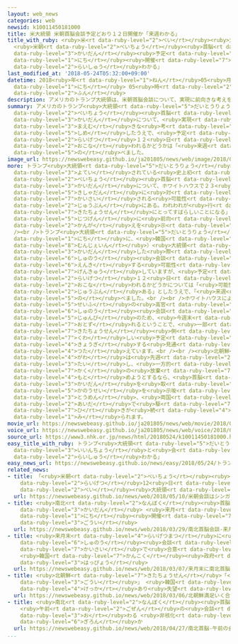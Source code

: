 ```yaml
---
layout: web_news
categories: web
newsid: k10011450181000
title: 米大統領 米朝首脳会談予定どおり１２日開催か「来週わかる」
title_with_ruby: <ruby>米<rt data-ruby-level="2">べい</rt></ruby><ruby>大統領<rt data-ruby-level="5">だいとうりょう</rt></ruby>
  <ruby>米朝<rt data-ruby-level="2">べいちょう</rt></ruby><ruby>首脳<rt data-ruby-level="6">しゅのう</rt></ruby><ruby>会談<rt
  data-ruby-level="3">かいだん</rt></ruby><ruby>予定<rt data-ruby-level="3">よてい</rt></ruby>どおり１２<ruby>日<rt
  data-ruby-level="1">にち</rt></ruby><ruby>開催<rt data-ruby-level="7">かいさい</rt></ruby>か「<ruby>来週<rt
  data-ruby-level="2">らいしゅう</rt></ruby>わかる」
last_modified_at: '2018-05-24T05:32:00+09:00'
datetime: 2018<ruby>年<rt data-ruby-level="1">ねん</rt></ruby>05<ruby>月<rt data-ruby-level="1">がつ</rt></ruby>24<ruby>日<rt
  data-ruby-level="1">にち</rt></ruby> 05<ruby>時<rt data-ruby-level="2">じ</rt></ruby>32<ruby>分<rt
  data-ruby-level="2">ふん</rt></ruby>
description: アメリカのトランプ大統領は、米朝首脳会談について、実現に前向きな考えを示したうえで、予定どおり来月１２日に行われるかどうかは「来週わかる」と述べました。
summary: アメリカのトランプ<ruby>大統領<rt data-ruby-level="5">だいとうりょう</rt></ruby>は、<ruby>米朝<rt
  data-ruby-level="2">べいちょう</rt></ruby><ruby>首脳<rt data-ruby-level="6">しゅのう</rt></ruby><ruby>会談<rt
  data-ruby-level="3">かいだん</rt></ruby>について、<ruby>実現<rt data-ruby-level="5">じつげん</rt></ruby>に<ruby>前向<rt
  data-ruby-level="3">まえむ</rt></ruby>きな<ruby>考<rt data-ruby-level="2">かんが</rt></ruby>えを<ruby>示<rt
  data-ruby-level="5">しめ</rt></ruby>したうえで、<ruby>予定<rt data-ruby-level="3">よてい</rt></ruby>どおり<ruby>来月<rt
  data-ruby-level="2">らいげつ</rt></ruby>１２<ruby>日<rt data-ruby-level="1">にち</rt></ruby>に<ruby>行<rt
  data-ruby-level="2">おこな</rt></ruby>われるかどうかは「<ruby>来週<rt data-ruby-level="2">らいしゅう</rt></ruby>わかる」と<ruby>述<rt
  data-ruby-level="5">の</rt></ruby>べました。
image_url: https://newswebeasy.github.io/ja201805/news/web/image/2018/05/24/K10011450181_1805240550_1805240553_01_03.jpg
more: トランプ<ruby>大統領<rt data-ruby-level="5">だいとうりょう</rt></ruby>は、<ruby>来月<rt data-ruby-level="2">らいげつ</rt></ruby>シンガポールで<ruby>予定<rt
  data-ruby-level="3">よてい</rt></ruby>されている<ruby>史上初<rt data-ruby-level="4">しじょうはつ</rt></ruby>の<ruby>米朝<rt
  data-ruby-level="2">べいちょう</rt></ruby><ruby>首脳<rt data-ruby-level="6">しゅのう</rt></ruby><ruby>会談<rt
  data-ruby-level="3">かいだん</rt></ruby>について、ホワイトハウスで２３<ruby>日<rt data-ruby-level="1">にち</rt></ruby>、<ruby>記者団<rt
  data-ruby-level="5">きしゃだん</rt></ruby>に<ruby>対<rt data-ruby-level="3">たい</rt></ruby>し「<ruby>開催<rt
  data-ruby-level="7">かいさい</rt></ruby>される<ruby>可能性<rt data-ruby-level="5">かのうせい</rt></ruby>は<ruby>十分<rt
  data-ruby-level="2">じゅうぶん</rt></ruby>にある。われわれが<ruby>行<rt data-ruby-level="2">い</rt></ruby>けば、<ruby>北朝鮮<rt
  data-ruby-level="7">きたちょうせん</rt></ruby>にとってすばらしいことになる」と<ruby>述<rt data-ruby-level="5">の</rt></ruby>べ、<ruby>実現<rt
  data-ruby-level="5">じつげん</rt></ruby>に<ruby>前向<rt data-ruby-level="3">まえむ</rt></ruby>きな<ruby>考<rt
  data-ruby-level="2">かんが</rt></ruby>えを<ruby>示<rt data-ruby-level="5">しめ</rt></ruby>しました。<br
  /><br />トランプ<ruby>大統領<rt data-ruby-level="5">だいとうりょう</rt></ruby>は、<ruby>前日<rt data-ruby-level="2">ぜんじつ</rt></ruby>の２２<ruby>日<rt
  data-ruby-level="1">にち</rt></ruby>に、<ruby>韓国<rt data-ruby-level="7">かんこく</rt></ruby>のムン・ジェイン（<ruby>文在寅<rt
  data-ruby-level="8">むんじぇいん</rt></ruby>）<ruby>大統領<rt data-ruby-level="5">だいとうりょう</rt></ruby>と<ruby>会談<rt
  data-ruby-level="3">かいだん</rt></ruby>した<ruby>際<rt data-ruby-level="5">さい</rt></ruby>に、<ruby>首脳<rt
  data-ruby-level="6">しゅのう</rt></ruby><ruby>会談<rt data-ruby-level="3">かいだん</rt></ruby>を<ruby>延期<rt
  data-ruby-level="6">えんき</rt></ruby>する<ruby>可能性<rt data-ruby-level="5">かのうせい</rt></ruby>に<ruby>言及<rt
  data-ruby-level="7">げんきゅう</rt></ruby>していますが、<ruby>予定<rt data-ruby-level="3">よてい</rt></ruby>どおり<ruby>来月<rt
  data-ruby-level="2">らいげつ</rt></ruby>１２<ruby>日<rt data-ruby-level="1">にち</rt></ruby>に<ruby>行<rt
  data-ruby-level="2">おこな</rt></ruby>われるかどうかについては「<ruby>可能性<rt data-ruby-level="5">かのうせい</rt></ruby>は<ruby>十分<rt
  data-ruby-level="2">じゅうぶん</rt></ruby>ある」としたうえで、「<ruby>来週<rt data-ruby-level="2">らいしゅう</rt></ruby>わかる」と<ruby>述<rt
  data-ruby-level="5">の</rt></ruby>べました。<br /><br />ホワイトハウスによりますと、アメリカ<ruby>政府<rt
  data-ruby-level="5">せいふ</rt></ruby>の<ruby>高官<rt data-ruby-level="4">こうかん</rt></ruby>は、<ruby>首脳<rt
  data-ruby-level="6">しゅのう</rt></ruby><ruby>会談<rt data-ruby-level="3">かいだん</rt></ruby>の<ruby>準備<rt
  data-ruby-level="5">じゅんび</rt></ruby>のため、<ruby>今週末<rt data-ruby-level="4">こんしゅうまつ</rt></ruby>シンガポールを<ruby>訪<rt
  data-ruby-level="7">おとず</rt></ruby>れるということで、<ruby>一部<rt data-ruby-level="3">いちぶ</rt></ruby>のメディアは、<ruby>北朝鮮<rt
  data-ruby-level="7">きたちょうせん</rt></ruby><ruby>側<rt data-ruby-level="4">がわ</rt></ruby>と<ruby>詳<rt
  data-ruby-level="7">くわ</rt></ruby>しい<ruby>予定<rt data-ruby-level="3">よてい</rt></ruby>などについて<ruby>協議<rt
  data-ruby-level="4">きょうぎ</rt></ruby>する<ruby>見通<rt data-ruby-level="2">みとお</rt></ruby>しだと<ruby>伝<rt
  data-ruby-level="4">つた</rt></ruby>えています。<br /><br /><ruby>北朝鮮<rt data-ruby-level="7">きたちょうせん</rt></ruby><ruby>側<rt
  data-ruby-level="4">がわ</rt></ruby>は<ruby>先週<rt data-ruby-level="2">せんしゅう</rt></ruby>、アメリカに<ruby>対<rt
  data-ruby-level="3">たい</rt></ruby>し、<ruby>一方的<rt data-ruby-level="4">いっぽうてき</rt></ruby>に<ruby>核<rt
  data-ruby-level="7">かく</rt></ruby>の<ruby>放棄<rt data-ruby-level="7">ほうき</rt></ruby>だけを<ruby>求<rt
  data-ruby-level="4">もと</rt></ruby>めようとするなら、<ruby>首脳<rt data-ruby-level="6">しゅのう</rt></ruby><ruby>会談<rt
  data-ruby-level="3">かいだん</rt></ruby>を<ruby>取<rt data-ruby-level="3">と</rt></ruby>りやめる<ruby>可能性<rt
  data-ruby-level="5">かのうせい</rt></ruby>を<ruby>示唆<rt data-ruby-level="7">しさ</rt></ruby>していて、<ruby>当面<rt
  data-ruby-level="3">とうめん</rt></ruby>、<ruby>両国<rt data-ruby-level="3">りょうこく</rt></ruby>の<ruby>間<rt
  data-ruby-level="2">あいだ</rt></ruby>で<ruby>駆<rt data-ruby-level="7">か</rt></ruby>け<ruby>引<rt
  data-ruby-level="7">ひ</rt></ruby>きが<ruby>続<rt data-ruby-level="4">つづ</rt></ruby>くものと<ruby>見<rt
  data-ruby-level="1">み</rt></ruby>られます。
movie_url: https://newswebeasy.github.io/ja201805/news/web/movie/2018/05/24/k10011450181_201805240551_201805240553.mp4
voice_url: https://newswebeasy.github.io/ja201805/news/web/voice/2018/05/24/k10011450181_201805240551_201805240553.mp3
source_url: https://www3.nhk.or.jp/news/html/20180524/k10011450181000.html
easy_title_with_ruby: トランプ<ruby>大統領<rt data-ruby-level="5">だいとうりょう</rt></ruby>「キム<ruby>委員長<rt
  data-ruby-level="3">いいんちょう</rt></ruby>と<ruby>会<rt data-ruby-level="2">あ</rt></ruby>うかどうか<ruby>来週<rt
  data-ruby-level="2">らいしゅう</rt></ruby>わかる」
easy_news_url: https://newswebeasy.github.io/news/easy/2018/05/24/トランプ大統領キム委員長と会うかどうか来週わかる
related_news:
- title: 「<ruby>米朝<rt data-ruby-level="2">べいちょう</rt></ruby><ruby>会談<rt data-ruby-level="3">かいだん</rt></ruby>はシンガポールで<ruby>来月<rt
    data-ruby-level="2">らいげつ</rt></ruby>12<ruby>日<rt data-ruby-level="1">にち</rt></ruby>に」<ruby>米<rt
    data-ruby-level="2">べい</rt></ruby><ruby>大統領<rt data-ruby-level="5">だいとうりょう</rt></ruby>ツイッター
  url: https://newswebeasy.github.io/news/web/2018/05/10/米朝会談はシンガポールで来月12日に米大統領ツイッター
- title: <ruby>南北<rt data-ruby-level="2">なんぼく</rt></ruby><ruby>首脳<rt data-ruby-level="6">しゅのう</rt></ruby><ruby>会談<rt
    data-ruby-level="3">かいだん</rt></ruby> <ruby>来月<rt data-ruby-level="2">らいげつ</rt></ruby>27<ruby>日<rt
    data-ruby-level="1">にち</rt></ruby><ruby>開催<rt data-ruby-level="7">かいさい</rt></ruby>で<ruby>合意<rt
    data-ruby-level="3">ごうい</rt></ruby>
  url: https://newswebeasy.github.io/news/web/2018/03/29/南北首脳会談-来月27日開催で合意
- title: <ruby>来月末<rt data-ruby-level="4">らいげつまつ</rt></ruby>に<ruby>南北<rt data-ruby-level="2">なんぼく</rt></ruby><ruby>首脳<rt
    data-ruby-level="6">しゅのう</rt></ruby><ruby>会談<rt data-ruby-level="3">かいだん</rt></ruby><ruby>開催<rt
    data-ruby-level="7">かいさい</rt></ruby>で<ruby>合意<rt data-ruby-level="3">ごうい</rt></ruby>
    <ruby>韓国<rt data-ruby-level="7">かんこく</rt></ruby><ruby>政府<rt data-ruby-level="5">せいふ</rt></ruby><ruby>発表<rt
    data-ruby-level="3">はっぴょう</rt></ruby>
  url: https://newswebeasy.github.io/news/web/2018/03/07/来月末に南北首脳会談開催で合意-韓国政府発表
- title: <ruby>北朝鮮<rt data-ruby-level="7">きたちょうせん</rt></ruby>「<ruby>満足<rt data-ruby-level="4">まんぞく</rt></ruby>いく<ruby>合意<rt
    data-ruby-level="3">ごうい</rt></ruby>」 <ruby>韓国<rt data-ruby-level="7">かんこく</rt></ruby>「<ruby>結果<rt
    data-ruby-level="4">けっか</rt></ruby>あり<ruby>失望<rt data-ruby-level="4">しつぼう</rt></ruby>させるものでない」
  url: https://newswebeasy.github.io/news/web/2018/03/06/北朝鮮満足いく合意-韓国結果あり失望させるものでない
- title: <ruby>南北<rt data-ruby-level="2">なんぼく</rt></ruby><ruby>首脳<rt data-ruby-level="6">しゅのう</rt></ruby>
    <ruby>午前<rt data-ruby-level="2">ごぜん</rt></ruby>の<ruby>会談<rt data-ruby-level="3">かいだん</rt></ruby><ruby>終<rt
    data-ruby-level="3">お</rt></ruby>わる <ruby>非核化<rt data-ruby-level="7">ひかくか</rt></ruby>など<ruby>議論<rt
    data-ruby-level="6">ぎろん</rt></ruby>か
  url: https://newswebeasy.github.io/news/web/2018/04/27/南北首脳-午前の会談終わる-非核化など議論か
...
```

